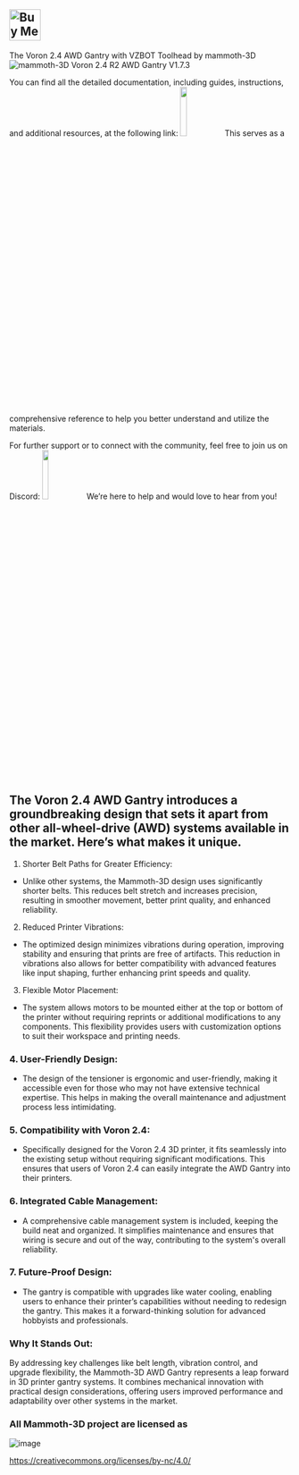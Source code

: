 ## <a href='https://ko-fi.com/mammoth3d' target='_blank'><img height='46' style='border:0px;height:56px;' src='https://az743702.vo.msecnd.net/cdn/kofi3.png?v=0' border='0' alt='Buy Me a Coffee at ko-fi.com' /></a>

The Voron 2.4 AWD Gantry with VZBOT Toolhead by mammoth-3D ![mammoth-3D Voron 2.4 R2 AWD Gantry V1.7.3](https://github.com/Mammoth-3D/Mammoth-FDM-MODs/blob/main/mammoth-3D_AWD_Gantry_1.7.3.png)

You can find all the detailed documentation, including guides, instructions, and additional resources, at the following link: [<img src="https://github.com/mammoth-3D/Mammoth-FDM-MODs/blob/main/Voron%203D%20Printers/mammoth-3D%20AWD%20Gantry%20V1.7.3/images/mammoth-3D%20Documentation.png" width="15%">](https://docs.mammoth-3d.ch "mammoth-3D Documentation") This serves as a comprehensive reference to help you better understand and utilize the materials.

For further support or to connect with the community, feel free to join us on Discord: [<img src="https://github.com/mammoth-3D/Mammoth-FDM-MODs/blob/main/images/discord.png" width="15%">](https://discord.gg/3JxrSnGgsF "mammoth-3D Discord") We’re here to help and would love to hear from you!

## The Voron 2.4 AWD Gantry introduces a groundbreaking design that sets it apart from other all-wheel-drive (AWD) systems available in the market. Here’s what makes it unique. ##

1. Shorter Belt Paths for Greater Efficiency:

- Unlike other systems, the Mammoth-3D design uses significantly shorter belts. This reduces belt stretch and increases precision, resulting in smoother movement, better print quality, and enhanced reliability.

2. Reduced Printer Vibrations:

- The optimized design minimizes vibrations during operation, improving stability and ensuring that prints are free of artifacts. This reduction in vibrations also allows for better compatibility with advanced features like input shaping, further enhancing print speeds and quality.

3. Flexible Motor Placement:

- The system allows motors to be mounted either at the top or bottom of the printer without requiring reprints or additional modifications to any components. This flexibility provides users with customization options to suit their workspace and printing needs.

### 4. User-Friendly Design:

- The design of the tensioner is ergonomic and user-friendly, making it accessible even for those who may not have extensive technical expertise. This helps in making the overall maintenance and adjustment process less intimidating.

### 5. Compatibility with Voron 2.4:

- Specifically designed for the Voron 2.4 3D printer, it fits seamlessly into the existing setup without requiring significant modifications. This ensures that users of Voron 2.4 can easily integrate the AWD Gantry into their printers.

### 6. Integrated Cable Management:

- A comprehensive cable management system is included, keeping the build neat and organized. It simplifies maintenance and ensures that wiring is secure and out of the way, contributing to the system's overall reliability.

### 7. Future-Proof Design:

- The gantry is compatible with upgrades like water cooling, enabling users to enhance their printer’s capabilities without needing to redesign the gantry. This makes it a forward-thinking solution for advanced hobbyists and professionals.

### Why It Stands Out:

By addressing key challenges like belt length, vibration control, and upgrade flexibility, the Mammoth-3D AWD Gantry represents a leap forward in 3D printer gantry systems. It combines mechanical innovation with practical design considerations, offering users improved performance and adaptability over other systems in the market.

### All Mammoth-3D project are licensed as
![image](https://user-images.githubusercontent.com/37383368/139769027-7267da5b-7f58-499d-96bc-e41d164a3aac.png)


https://creativecommons.org/licenses/by-nc/4.0/